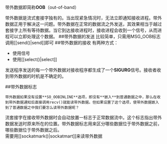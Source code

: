 带外数据即简称**OOB**（out-of-band）  

带外数据是流式套接字独有的。当出现紧急情况时，无法立即通知接收进程。带外数据正用于解决这一问题。带外数据在正常的数据流之外发送，其效果相当于越过套接字上所有等待数据。当它到达接收进程时，接收进程会收到一个信号，从而进程可以立即处理这个数据。
##带外数据的发送
比较简单，只需用MSG_OOB标志调用[[send()|send]]即可
##带外数据的接收
有两种方式：
- 使用信号
- 使用[[select()|select]]

发送程序发送的每一个带外数据对接收程序都生成了一个**SIGURG**信号。接收者收到带外数据的时机是不确定的。

##带外数据标志
```
带外数据如果没有设置**SO_OOBINLINE**选项，即没有**嵌入**到普通数据之中，那么在收到带外数据通知后直接调用recv()就能读带外数据。但如果设置了这个选项，使带外数据嵌入到了普通数据之中我们要怎么读带外数据呢？
```
流套接字在接收带外数据时会自动放置一标志于正常数据流中。这个标志指出带外数据发送时原来所在的位置。带外数据标志用来区分哪些数据位于带外数据之前，哪些数据位于带外数据之后。   
需要用[[sockatmark()|sockatmart]]来读带外数据